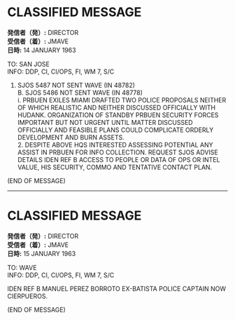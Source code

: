 # CLASSIFIED MESSAGE

**発信者（発）:** DIRECTOR  
**受信者（着）:** JMAVE  
**日時:** 14 JANUARY 1963  

TO: SAN JOSE  
INFO: DDP, CI, CI/OPS, FI, WM 7, S/C  

1. SJOS 5487 NOT SENT WAVE (IN 48782)  
   B. SJOS 5486 NOT SENT WAVE (IN 48778)  
   i. PRBUEN EXILES MIAMI DRAFTED TWO POLICE PROPOSALS NEITHER OF WHICH REALISTIC AND NEITHER DISCUSSED OFFICIALLY WITH HUDANK. ORGANIZATION OF STANDBY PRBUEN SECURITY FORCES IMPORTANT BUT NOT URGENT UNTIL MATTER DISCUSSED OFFICIALLY AND FEASIBLE PLANS COULD COMPLICATE ORDERLY DEVELOPMENT AND BURN ASSETS.  
   2. DESPITE ABOVE HQS INTERESTED ASSESSING POTENTIAL ANY ASSIST IN PRBUEN FOR INFO COLLECTION. REQUEST SJOS ADVISE DETAILS IDEN REF B ACCESS TO PEOPLE OR DATA OF OPS OR INTEL VALUE, HIS SECURITY, COMMO AND TENTATIVE CONTACT PLAN.  

(END OF MESSAGE)  

---

# CLASSIFIED MESSAGE

**発信者（発）:** DIRECTOR  
**受信者（着）:** JMAVE  
**日時:** 15 JANUARY 1963  

TO: WAVE  
INFO: DDP, CI, CI/OPS, FI, WM 7, S/C  

IDEN REF B MANUEL PEREZ BORROTO EX-BATISTA POLICE CAPTAIN NOW CIERPUEROS.  

(END OF MESSAGE)  
